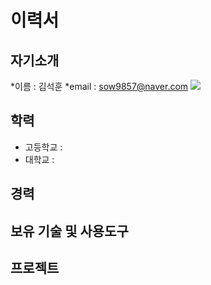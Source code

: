 # 이력서
## 자기소개
*이름 : 김석훈
*email : sow9857@naver.com
![](https://github.com/cliche90/markdown_tutorial/blob/master/github_logo.png?raw=true)
## 학력
* 고등학교 : 
* 대학교 : 

## 경력

## 보유 기술 및 사용도구


## 프로젝트


